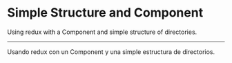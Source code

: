 # Simple Structure and Component

Using redux with a Component and simple structure of directories.

---

Usando redux con un Component y una simple estructura de directorios.